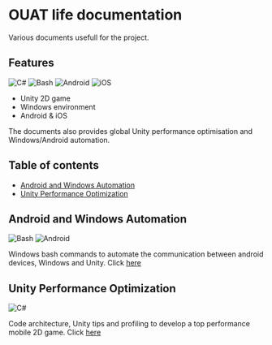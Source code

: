 # OUAT life documentation

Various documents usefull for the project. 

## Features

![C#](https://img.shields.io/badge/Unity-Csharp-purple.svg) ![Bash](https://img.shields.io/badge/Windows-Bash-black.svg) ![Android](https://img.shields.io/badge/Mobile-Android-brightgreen.svg) ![iOS](https://img.shields.io/badge/Mobile-iOS-red.svg)

* Unity 2D game
* Windows environment
* Android & iOS

The documents also provides global Unity performance optimisation and Windows/Android automation.

## Table of contents
* [Android and Windows Automation](#android-and-windows-automation)
* [Unity Performance Optimization](#unity-performance-optimization)

## Android and Windows Automation

![Bash](https://img.shields.io/badge/Windows-Bash-black.svg) ![Android](https://img.shields.io/badge/Mobile-Android-brightgreen.svg)

Windows bash commands to automate the communication between android devices, Windows and Unity. Click [here](Documents/Android-and-Windows-Automation.md)

## Unity Performance Optimization

![C#](https://img.shields.io/badge/Unity-Csharp-purple.svg)

Code architecture, Unity tips and profiling to develop a top performance mobile 2D game. Click [here](Documents/Unity-Performance-Optimization.md)

